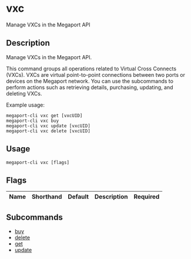 # vxc

Manage VXCs in the Megaport API

## Description

Manage VXCs in the Megaport API.

This command groups all operations related to Virtual Cross Connects (VXCs).
VXCs are virtual point-to-point connections between two ports or devices on the Megaport network.
You can use the subcommands to perform actions such as retrieving details, purchasing, updating, and deleting VXCs.

Example usage:
```
megaport-cli vxc get [vxcUID]
megaport-cli vxc buy
megaport-cli vxc update [vxcUID]
megaport-cli vxc delete [vxcUID]

```


## Usage

```
megaport-cli vxc [flags]
```







## Flags

| Name | Shorthand | Default | Description | Required |
|------|-----------|---------|-------------|----------|


## Subcommands

* [buy](megaport-cli_vxc_buy.md)
* [delete](megaport-cli_vxc_delete.md)
* [get](megaport-cli_vxc_get.md)
* [update](megaport-cli_vxc_update.md)

